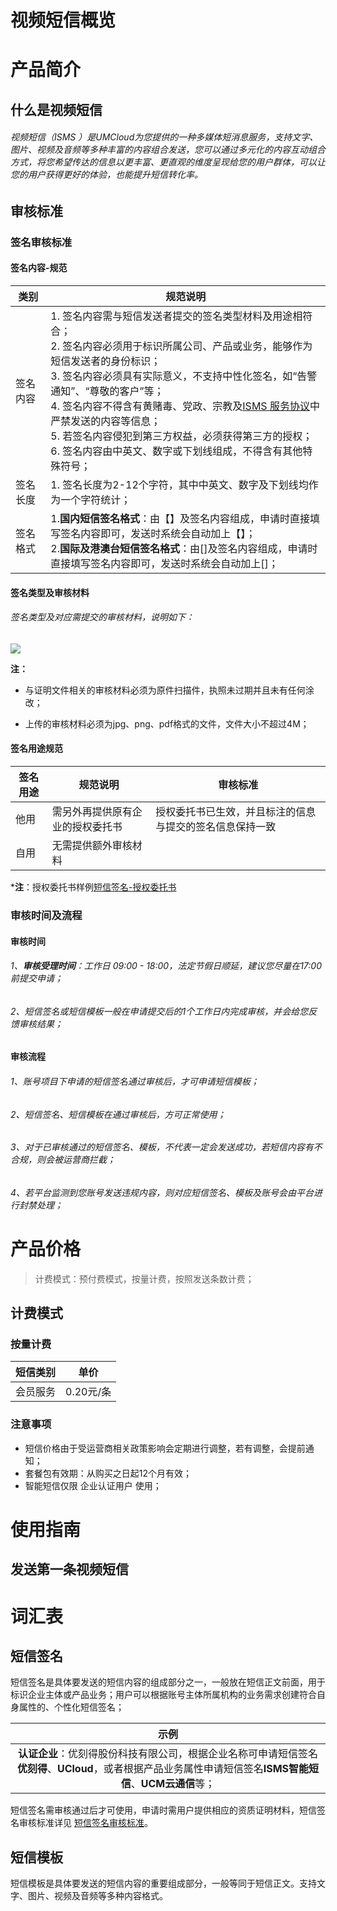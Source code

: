 # 视频短信概览

# 产品简介

## 什么是视频短信
###### 视频短信（ISMS ）是UMCloud为您提供的一种多媒体短消息服务，支持文字、图片、视频及音频等多种丰富的内容组合发送，您可以通过多元化的内容互动组合方式，将您希望传达的信息以更丰富、更直观的维度呈现给您的用户群体，可以让您的用户获得更好的体验，也能提升短信转化率。


## 审核标准
### 签名审核标准
#### 签名内容-规范


| 类别 | 规范说明 |
| -------- | -------- |
| 签名内容    | 1. 签名内容需与短信发送者提交的签名类型材料及用途相符合；  <br/>2. 签名内容必须用于标识所属公司、产品或业务，能够作为短信发送者的身份标识；<br/>  3. 签名内容必须具有实际意义，不支持中性化签名，如“告警通知”、“尊敬的客户”等；  <br/>4. 签名内容不得含有黄赌毒、党政、宗教及[ISMS 服务协议](https://docs.umpaas.com/docs/usms/introduction/service_level)中严禁发送的内容等信息；  <br/>5. 若签名内容侵犯到第三方权益，必须获得第三方的授权；  <br/>6. 签名内容由中英文、数字或下划线组成，不得含有其他特殊符号；     |
| 签名长度    | 1. 签名长度为2-12个字符，其中中英文、数字及下划线均作为一个字符统计；     |
| 签名格式    | 1.**国内短信签名格式**：由【】及签名内容组成，申请时直接填写签名内容即可，发送时系统会自动加上【】；<br/>  2.**国际及港澳台短信签名格式**：由[]及签名内容组成，申请时直接填写签名内容即可，发送时系统会自动加上[]；    |


#### 签名类型及审核材料
###### 签名类型及对应需提交的审核材料，说明如下：
![](https://markdown.liuchengtu.com/work/uploads/upload_96afdc2d6c8cc8cbed5628185609b1ca.png)

**注：**

- 与证明文件相关的审核材料必须为原件扫描件，执照未过期并且未有任何涂改；

- 上传的审核材料必须为jpg、png、pdf格式的文件，文件大小不超过4M；


#### 签名用途规范

| 签名用途 | 规范说明 | 审核标准 |
| -------- | -------- |-------- |
| 他用     | 需另外再提供原有企业的授权委托书    | 授权委托书已生效，并且标注的信息与提交的签名信息保持一致   |
| 自用    |无需提供额外审核材料   |    |

***注**：授权委托书样例[短信签名-授权委托书](https://umweb-static.cn-sh2.ufileos.com/um-console/%E7%9F%AD%E4%BF%A1%E6%9C%8D%E5%8A%A1USMS_%E6%8E%88%E6%9D%83%E5%A7%94%E6%89%98%E4%B9%A6_%E6%A0%B7%E5%BC%A0.doc)



### 审核时间及流程
#### 审核时间
###### 1、**审核受理时间**：工作日 09:00 - 18:00，法定节假日顺延，建议您尽量在17:00前提交申请；

###### 2、短信签名或短信模板一般在申请提交后的1个工作日内完成审核，并会给您反馈审核结果；


#### 审核流程
###### 1、账号项目下申请的短信签名通过审核后，才可申请短信模板；

###### 2、短信签名、短信模板在通过审核后，方可正常使用；

###### 3、对于已审核通过的短信签名、模板，不代表一定会发送成功，若短信内容有不合规，则会被运营商拦截；

###### 4、若平台监测到您账号发送违规内容，则对应短信签名、模板及账号会由平台进行封禁处理；


# 产品价格
> 计费模式：预付费模式，按量计费，按照发送条数计费；
## 计费模式
### 按量计费

| 短信类别 | 单价 |
| :--------: | :--------: |
|         会员服务     |            0.20元/条        |


### 注意事项
- 短信价格由于受运营商相关政策影响会定期进行调整，若有调整，会提前通知；
- 套餐包有效期：从购买之日起12个月有效；
- 智能短信仅限 企业认证用户 使用；


# 使用指南
## 发送第一条视频短信


# 词汇表
## 短信签名
短信签名是具体要发送的短信内容的组成部分之一，一般放在短信正文前面，用于标识企业主体或产品业务；用户可以根据账号主体所属机构的业务需求创建符合自身属性的、个性化短信签名；


| 示例 |
| :--------:|
|**认证企业**：优刻得股份科技有限公司，根据企业名称可申请短信签名**优刻得**、**UCloud**，或者根据产品业务属性申请短信签名**ISMS智能短信**、**UCM云通信**等；|



短信签名需审核通过后才可使用，申请时需用户提供相应的资质证明材料，短信签名审核标准详见 [短信签名审核标准](https://docs.umpaas.com/docs/usms/introduction/2005/2103)。

## 短信模板
短信模板是具体要发送的短信内容的重要组成部分，一般等同于短信正文。支持文字、图片、视频及音频等多种内容格式。



